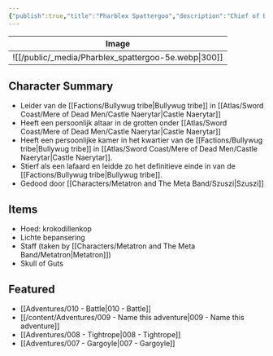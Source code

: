 ```yaml
---
{"publish":true,"title":"Pharblex Spattergoo","description":"Chief of Bullywug tribe","created":"2025-07-16T15:13:45.451+02:00","modified":"2025-07-16T20:41:12.116+02:00","cssclasses":"","socialImage":"![[public/_media/Pharblex_spattergoo-5e.webp|Pharblex_spattergoo-5e.webp]]"}
---
```



| Image                                               |
| --------------------------------------------------- |
| ![[/public/_media/Pharblex_spattergoo-5e.webp\|300]] |

## Character Summary
- Leider van de [[Factions/Bullywug tribe\|Bullywug tribe]] in [[Atlas/Sword Coast/Mere of Dead Men/Castle Naerytar\|Castle Naerytar]]
- Heeft een persoonlijk altaar in de grotten onder [[Atlas/Sword Coast/Mere of Dead Men/Castle Naerytar\|Castle Naerytar]]
- Heeft een persoonlijke kamer in het kwartier van de  [[Factions/Bullywug tribe\|Bullywug tribe]] in [[Atlas/Sword Coast/Mere of Dead Men/Castle Naerytar\|Castle Naerytar]].
- Stierf als een lafaard en leidde zo het definitieve einde in van de [[Factions/Bullywug tribe\|Bullywug tribe]].
- Gedood door [[Characters/Metatron and The Meta Band/Szuszi\|Szuszi]]
## Items
- Hoed: krokodillenkop
- Lichte bepansering
- Staff (taken by [[Characters/Metatron and The Meta Band/Metatron\|Metatron]])
- Skull of Guts
## Featured
- [[Adventures/010 - Battle\|010 - Battle]]
- [[/content/Adventures/009 - Name this adventure\|009 - Name this adventure]]
- [[Adventures/008 - Tightrope\|008 - Tightrope]]
- [[Adventures/007 - Gargoyle\|007 - Gargoyle]]





